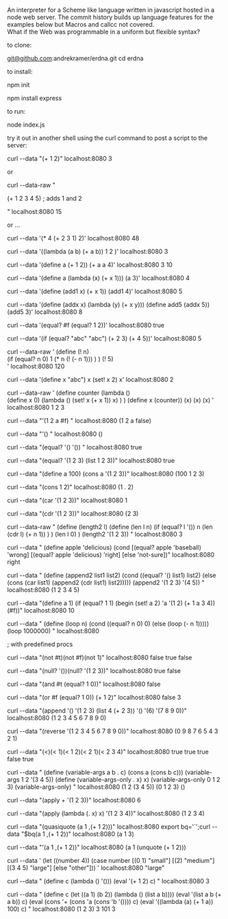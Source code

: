 An interpreter for a Scheme like language written in javascript hosted in a node web server.
The commit history builds up language features for the examples below but Macros and callcc not covered.  
What if the Web was programmable in a uniform but flexible syntax?

to clone:

git@github.com:andrekramer/erdna.git
cd erdna

to install:

npm init

npm install express

to run:

node index.js

try it out in another shell using the curl command to post a script to the server:

curl --data "(+ 1 2)" localhost:8080
3 

or 

curl --data-raw " 

 (+ 1 2 3 4 5) ; adds 1 and 2 

" localhost:8080
15

or ...

curl --data '(* 4 (+ 2 3 1) 2)'  localhost:8080
48

curl --data '((lambda (a b) (+ a b)) 1 2 )'  localhost:8080
3

curl --data '(define a (+ 1 2)) (+ a a 4)' localhost:8080
3
10

curl --data '(define a (lambda (x) (+ x 1))) (a 3)' localhost:8080
4

curl --data '(define (add1 x) (+ x 1)) (add1 4)' localhost:8080
5

curl --data '(define (addx x) (lambda (y) (+ x y))) 
(define add5 (addx 5)) (add5 3)' localhost:8080
8

curl --data '(equal? #f (equal? 1 2))' localhost:8080
true

curl --data '(if (equal? "abc" "abc") (+ 2 3) (+ 4 5))' localhost:8080
5

curl --data-raw '
  (define (! n)   
    (if (equal? n 0) 
      1
      (* n (! (- n 1)))
    )
  )
  (! 5)   
' localhost:8080
120

curl --data '(define x "abc") x (set! x 2) x' localhost:8080
2

curl --data-raw '
(define counter (lambda ()  
  (define x 0)
  (lambda () (set! x (+ x 1)) x)
 )
)
(define x (counter))
(x)
(x)
(x)
' localhost:8080
1
2
3

curl --data "'(1 2 a #f) " localhost:8080
(1 2 a false) 

curl --data "'() " localhost:8080
()

curl --data "(equal? '() '()) " localhost:8080
true

curl --data "(equal? '(1 2 3) (list 1 2 3))" localhost:8080
true

curl --data "(define a 100) (cons a '(1 2 3))" localhost:8080
(100 1 2 3)

curl --data "(cons 1 2)" localhost:8080
(1 . 2)

curl --data "(car '(1 2 3))" localhost:8080 
1

curl --data "(cdr '(1 2 3))" localhost:8080
(2 3)

curl --data-raw "
(define (length2 l) 
  (define (len l n) 
    (if (equal? l '()) 
      n 
      (len (cdr l) (+ n 1))
    )
  )
  (len l 0)
)
(length2 '(1 2 3))
" localhost:8080
3

curl --data "
(define apple 'delicious) 
(cond 
  [(equal? apple 'baseball) 'wrong]
  [(equal? apple 'delicious) 'right]
  [else 'not-sure])" localhost:8080
right

curl --data "
(define (append2 list1 list2)
  (cond ((equal? '() list1)
         list2)
        (else
         (cons (car list1)
               (append2 (cdr list1) list2)))))
(append2 '(1 2 3) '(4 5))
" localhost:8080
(1 2 3 4 5)

curl --data "(define a 1) (if (equal? 1 1) (begin (set! a 2) 'a '(1 2) (+ 1 a  3 4)) (#f))" localhost:8080
10

curl --data "
(define (loop n) 
   (cond ((equal? n 0) 0)
         (else (loop (- n 1)))))
(loop 1000000)
" localhost:8080

; with predefined procs 

curl --data "(not #t)(not #f)(not 1)" localhost:8080
false
true
false

curl --data "(null? '())(null? '(1 2 3))" localhost:8080
true
false

curl --data "(and #t (equal? 1 0))" localhost:8080
false

curl --data "(or #f (equal? 1 0)) (+ 1 2)"  localhost:8080 
false
3

curl --data "(append '() '(1 2 3) (list 4 (+ 2 3)) '() '(6) '(7 8 9 0))" localhost:8080
(1 2 3 4 5 6 7 8 9 0)

curl --data "(reverse '(1 2 3 4 5 6 7 8 9 0))" localhost:8080
(0 9 8 7 6 5 4 3 2 1)

curl --data "(<)(< 1)(< 1 2)(< 2 1)(< 2 3 4)"  localhost:8080
true
true
true
false
true

curl --data "
(define (variable-args a b . c) (cons a (cons b c)))
(variable-args 1 2 '(3 4 5))
(define (variable-args-only . x) x)
(variable-args-only  0 1 2 3)
(variable-args-only)
"  localhost:8080
(1 2 (3 4 5))
(0 1 2 3)
()

curl --data "(apply + '(1 2 3))" localhost:8080
6

curl --data "(apply (lambda (. x) x) '(1 2 3 4))" localhost:8080
(1 2 3 4)

curl --data "(quasiquote (a 1 ,(+ 1 2)))" localhost:8080
export bq='`';curl --data "$bq(a 1 ,(+ 1 2))" localhost:8080
(a 1 3)

curl --data "'(a 1 ,(+ 1 2))" localhost:8080
(a 1 (unquote (+ 1 2)))


curl --data '
(let ((number 4))
  (case number
    [(0 1) "small"]
    [(2) "medium"]
    [(3 4 5) "large"]
    [else "other"]))
' localhost:8080
"large"

curl --data "
(define c (lambda () '()))
(eval '(+ 1 2) c)
" localhost:8080
3

curl --data "
(define c (let ((a 1) (b 2)) (lambda () (list a b))))
(eval '(list a b (+ a b)) c)
(eval (cons '+ (cons 'a (cons 'b '()))) c)
(eval '((lambda (a) (+ 1 a)) 100) c)
" localhost:8080
(1 2 3)
3
101
3

